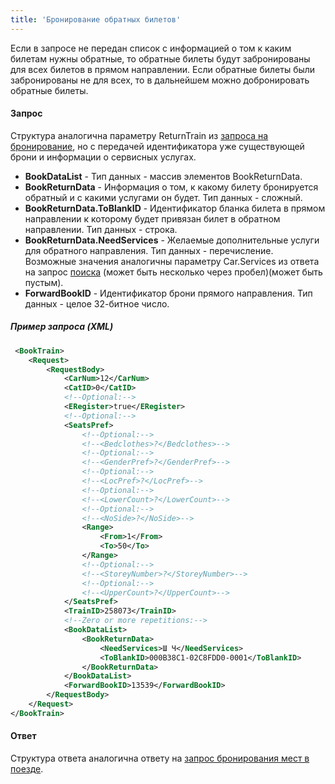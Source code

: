 ```yaml
---
title: 'Бронирование обратных билетов'
---
```


Если в запросе не передан список с информацией о том к каким билетам нужны обратные, то обратные билеты будут забронированы для всех билетов в прямом направлении.
Если обратные билеты были забронированы не для всех, то в дальнейшем можно добронировать обратные билеты.

#### Запрос

Структура аналогична параметру ReturnTrain из [запроса на бронирование](/trains/trains_stages/booktrain), но с передачей идентификатора уже существующей брони и информации о сервисных услугах.

-   **BookDataList** - Тип данных - массив элементов BookReturnData.
-   **BookReturnData** - Информация о том, к какому билету бронируется обратный и с какими услугами он будет. Тип данных - сложный.
-   **BookReturnData.ToBlankID** - Идентификатор бланка билета в прямом направлении к которому будет привязан билет в обратном направлении. Тип данных - строка.
-   **BookReturnData.NeedServices** - Желаемые дополнительные услуги для обратного направления. Тип данных - перечисление. Возможные значения аналогичны параметру Car.Services из ответа на запрос [поиска](/trains/trains_stages/searchtrains) (может быть несколько через пробел)(может быть пустым).
-   **ForwardBookID** - Идентификатор брони прямого направления. Тип данных - целое 32-битное число.

##### Пример запроса (XML)
```xml
 <BookTrain>
    <Request>
        <RequestBody>
            <CarNum>12</CarNum>
            <CatID>0</CatID>
            <!--Optional:-->
            <ERegister>true</ERegister>
            <!--Optional:-->
            <SeatsPref>
                <!--Optional:-->
                <!--<Bedclothes>?</Bedclothes>-->
                <!--Optional:-->
                <!--<GenderPref>?</GenderPref>-->
                <!--Optional:-->
                <!--<LocPref>?</LocPref>-->
                <!--Optional:-->
                <!--<LowerCount>?</LowerCount>-->
                <!--Optional:-->
                <!--<NoSide>?</NoSide>-->
                <Range>
                    <From>1</From>
                    <To>50</To>
                </Range>
                <!--Optional:-->
                <!--<StoreyNumber>?</StoreyNumber>-->
                <!--Optional:-->
                <!--<UpperCount>?</UpperCount>-->
            </SeatsPref>
            <TrainID>258073</TrainID>
            <!--Zero or more repetitions:-->
            <BookDataList>
                <BookReturnData>
                    <NeedServices>Ш Ч</NeedServices>
                    <ToBlankID>000B38C1-02C8FDD0-0001</ToBlankID>
                </BookReturnData>
            </BookDataList>
            <ForwardBookID>13539</ForwardBookID>
        </RequestBody>
    </Request>
</BookTrain>
```

#### Ответ

Структура ответа аналогична ответу на [запрос бронирования мест в поезде](/trains/trains_stages/booktrain).